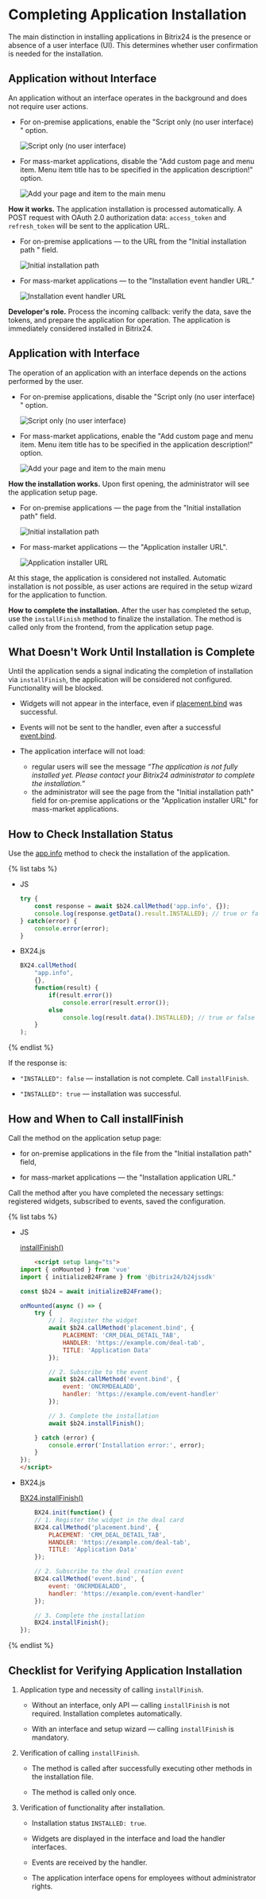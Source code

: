 # Completing Application Installation

The main distinction in installing applications in Bitrix24 is the presence or absence of a user interface (UI). This determines whether user confirmation is needed for the installation.

## Application without Interface

An application without an interface operates in the background and does not require user actions.

- For on-premise applications, enable the "Script only (no user interface) " option.

   ![Script only (no user interface) ](./_images/install-finish.png "Script only (no user interface) ")

- For mass-market applications, disable the "Add custom page and menu item. Menu item title has to be specified in the application description!" option.

   ![Add your page and item to the main menu](./_images/install-finish-2.png "Add your page and item to the main menu")

**How it works.** The application installation is processed automatically. A POST request with OAuth 2.0 authorization data: `access_token` and `refresh_token` will be sent to the application URL.

- For on-premise applications — to the URL from the "Initial installation path  " field.

   ![Initial installation path](./_images/install-finish-3.png "Initial installation path")

- For mass-market applications — to the "Installation event handler URL."

   ![Installation event handler URL](./_images/install-finish-4.png "Installation event handler URL")

**Developer's role.** Process the incoming callback: verify the data, save the tokens, and prepare the application for operation. The application is immediately considered installed in Bitrix24.

## Application with Interface

The operation of an application with an interface depends on the actions performed by the user.

- For on-premise applications, disable the "Script only (no user interface) " option.

   ![Script only (no user interface) ](./_images/install-finish-7.png "Script only (no user interface) ")

- For mass-market applications, enable the "Add custom page and menu item. Menu item title has to be specified in the application description!" option.

   ![Add your page and item to the main menu](./_images/install-finish-5.png "Add your page and item to the main menu")

**How the installation works.** Upon first opening, the administrator will see the application setup page.

- For on-premise applications — the page from the "Initial installation path" field.

   ![Initial installation path](./_images/install-finish-9.png "Initial installation path")

- For mass-market applications — the "Application installer URL".

   ![Application installer URL](./_images/install-finish-6.png "Application installer URL")

At this stage, the application is considered not installed. Automatic installation is not possible, as user actions are required in the setup wizard for the application to function.

**How to complete the installation.** After the user has completed the setup, use the `installFinish` method to finalize the installation. The method is called only from the frontend, from the application setup page.

## What Doesn't Work Until Installation is Complete

Until the application sends a signal indicating the completion of installation via `installFinish`, the application will be considered not configured. Functionality will be blocked.

- Widgets will not appear in the interface, even if [placement.bind](../../api-reference/widgets/placement-bind.md) was successful.

- Events will not be sent to the handler, even after a successful [event.bind](../../api-reference/events/event-bind.md).

- The application interface will not load:
    - regular users will see the message *“The application is not fully installed yet. Please contact your Bitrix24 administrator to complete the installation.”*
    - the administrator will see the page from the "Initial installation path" field for on-premise applications or the "Application installer URL" for mass-market applications.

## How to Check Installation Status

Use the [app.info](../../api-reference/common/system/app-info.md) method to check the installation of the application.

{% list tabs %}

- JS

    ```javascript
    try {
        const response = await $b24.callMethod('app.info', {});
        console.log(response.getData().result.INSTALLED); // true or false
    } catch(error) {
        console.error(error);
    }
    ```

- BX24.js

    ```javascript
    BX24.callMethod(
        "app.info",
        {},
        function(result) {
            if(result.error())
                console.error(result.error());
            else
                console.log(result.data().INSTALLED); // true or false
        }
    );
    ```

{% endlist %}

If the response is:

- `"INSTALLED": false` — installation is not complete. Call `installFinish`.

- `"INSTALLED": true` — installation was successful.

## How and When to Call installFinish

Call the method on the application setup page:

- for on-premise applications in the file from the "Initial installation path" field,

- for mass-market applications — the "Installation application URL."

Call the method after you have completed the necessary settings: registered widgets, subscribed to events, saved the configuration.

{% list tabs %}

- JS

    [installFinish()](https://bitrix-tools.github.io/b24jssdk/reference/frame-index.html#installFinish)

    ```html
        <script setup lang="ts">
    import { onMounted } from 'vue'
    import { initializeB24Frame } from '@bitrix24/b24jssdk'

    const $b24 = await initializeB24Frame();

    onMounted(async () => {
        try {
            // 1. Register the widget
            await $b24.callMethod('placement.bind', {
                PLACEMENT: 'CRM_DEAL_DETAIL_TAB',
                HANDLER: 'https://example.com/deal-tab',
                TITLE: 'Application Data'
            });

            // 2. Subscribe to the event
            await $b24.callMethod('event.bind', {
                event: 'ONCRMDEALADD',
                handler: 'https://example.com/event-handler'
            });

            // 3. Complete the installation
            await $b24.installFinish();

        } catch (error) {
            console.error('Installation error:', error);
        }
    });
    </script>
    ```

- BX24.js

    [BX24.installFinish()](../../sdk/bx24-js-sdk/system-functions/bx24-install-finish.md)

    ```javascript
        BX24.init(function() {
        // 1. Register the widget in the deal card
        BX24.callMethod('placement.bind', {
            PLACEMENT: 'CRM_DEAL_DETAIL_TAB',
            HANDLER: 'https://example.com/deal-tab',
            TITLE: 'Application Data'
        });

        // 2. Subscribe to the deal creation event
        BX24.callMethod('event.bind', {
            event: 'ONCRMDEALADD',
            handler: 'https://example.com/event-handler'
        });

        // 3. Complete the installation
        BX24.installFinish();
    });
    ```

{% endlist %}

## Checklist for Verifying Application Installation

1. Application type and necessity of calling `installFinish`.

   - Without an interface, only API — calling `installFinish` is not required. Installation completes automatically.

   - With an interface and setup wizard — calling `installFinish` is mandatory.

2. Verification of calling `installFinish`.

   - The method is called after successfully executing other methods in the installation file.

   - The method is called only once.

3. Verification of functionality after installation.

   - Installation status `INSTALLED: true`.

   - Widgets are displayed in the interface and load the handler interfaces.

   - Events are received by the handler.

   - The application interface opens for employees without administrator rights.